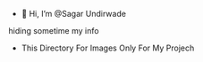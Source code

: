 - 👋 Hi, I’m @Sagar Undirwade 
<!-- - my linkden profile is Sagar Undirwade  -->
<!-- - link -  -->
hiding sometime my info 
<!-- - 👀 I’m interested in ... -->
<!-- - 🌱 I’m currently learning ... -->
<!-- - 💞️ I’m looking to collaborate on ... -->
<!-- - 📫 How to reach me ... -->

- This Directory For Images Only For My Projech 

<!---
Kingboysagar/Kingboysagar is a ✨ special ✨ repository because its `README.md` (this file) appears on your GitHub profile.
You can click the Preview link to take a look at your changes.
--->
